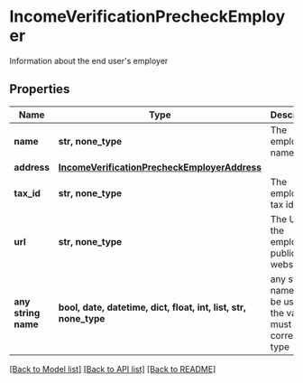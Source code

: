# IncomeVerificationPrecheckEmployer

Information about the end user's employer

## Properties
Name | Type | Description | Notes
------------ | ------------- | ------------- | -------------
**name** | **str, none_type** | The employer&#39;s name | [optional] 
**address** | [**IncomeVerificationPrecheckEmployerAddress**](IncomeVerificationPrecheckEmployerAddress.md) |  | [optional] 
**tax_id** | **str, none_type** | The employer&#39;s tax id | [optional] 
**url** | **str, none_type** | The URL for the employer&#39;s public website | [optional] 
**any string name** | **bool, date, datetime, dict, float, int, list, str, none_type** | any string name can be used but the value must be the correct type | [optional]

[[Back to Model list]](../README.md#documentation-for-models) [[Back to API list]](../README.md#documentation-for-api-endpoints) [[Back to README]](../README.md)


